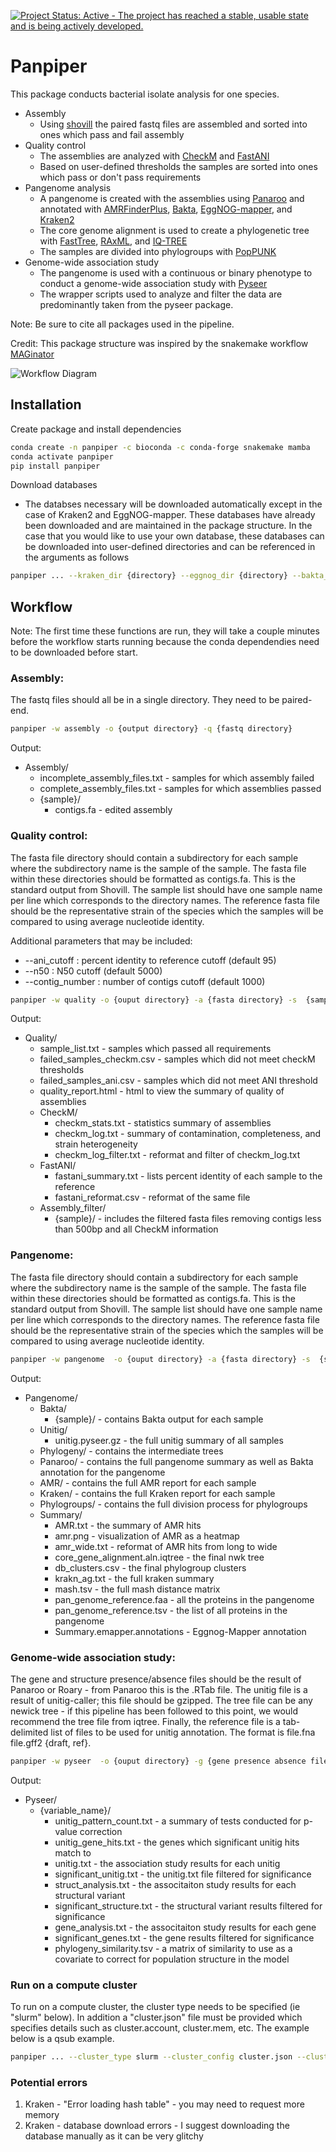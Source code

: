 [![Project Status: Active - The project has reached a stable, usable state and is being actively developed.](http://www.repostatus.org/badges/latest/active.svg)](http://www.repostatus.org/#active)

# Panpiper

This package conducts bacterial isolate analysis for one species.  

* Assembly
    * Using [shovill](https://github.com/tseemann/shovill) the paired fastq files are assembled and sorted into ones which pass and fail assembly
* Quality control
    * The assemblies are analyzed with [CheckM](https://github.com/Ecogenomics/CheckM) and [FastANI](https://github.com/ParBLiSS/FastANI)
    * Based on user-defined thresholds the samples are sorted into ones which pass or don't pass requirements
* Pangenome analysis
    * A pangenome is created with the assemblies using [Panaroo](https://github.com/gtonkinhill/panaroo) and annotated with [AMRFinderPlus](https://github.com/ncbi/amr), [Bakta](https://github.com/oschwengers/bakta), [EggNOG-mapper](https://github.com/eggnogdb/eggnog-mapper), and [Kraken2](https://github.com/DerrickWood/kraken2)
    * The core genome alignment is used to create a phylogenetic tree with [FastTree](http://www.microbesonline.org/fasttree/), [RAxML](https://github.com/stamatak/standard-RAxML), and [IQ-TREE](https://github.com/Cibiv/IQ-TREE)
    * The samples are divided into phylogroups with [PopPUNK](https://github.com/bacpop/PopPUNK)
* Genome-wide association study
    * The pangenome is used with a continuous or binary phenotype to conduct a genome-wide association study with [Pyseer](https://github.com/mgalardini/pyseer)
    * The wrapper scripts used to analyze and filter the data are predominantly taken from the pyseer package.

Note: Be sure to cite all packages used in the pipeline. 

Credit: This package structure was inspired by the snakemake workflow [MAGinator](https://github.com/Russel88/MAGinator)

![Workflow Diagram](workflow.png)

## Installation

Create package and install dependencies 

```sh
conda create -n panpiper -c bioconda -c conda-forge snakemake mamba
conda activate panpiper
pip install panpiper
```

Download databases

* The databses necessary will be downloaded automatically except in the case of Kraken2 and EggNOG-mapper. These databases have already been downloaded and are maintained in the package structure. In the case that you would like to use your own database, these databases can be downloaded into user-defined directories and can be referenced in the arguments as follows

```sh
panpiper ... --kraken_dir {directory} --eggnog_dir {directory} --bakta_dir {directory}
```

## Workflow

Note: The first time these functions are run, they will take a couple minutes before the workflow starts running because the conda dependendies need to be downloaded before start.

### Assembly: 
The fastq files should all be in a single directory. They need to be paired-end. 

```sh
panpiper -w assembly -o {output directory} -q {fastq directory} 
```

Output:  
* Assembly/  
    * incomplete_assembly_files.txt - samples for which assembly failed
    *  complete_assembly_files.txt - samples for which assemblies passed 
    * {sample}/  
        * contigs.fa - edited assembly 

### Quality control: 
The fasta file directory should contain a subdirectory for each sample where the subdirectory name is the sample of the sample. The fasta file within these directories should be formatted as contigs.fa. This is the standard output from Shovill. The sample list should have one sample name per line which corresponds to the directory names. The reference fasta file should be the representative strain of the species which the samples will be compared to using average nucleotide identity.

Additional parameters that may be included:
* --ani_cutoff : percent identity to reference cutoff (default 95)
* --n50 : N50 cutoff (default 5000)
* --contig_number : number of contigs cutoff (default 1000)

```sh
panpiper -w quality -o {ouput directory} -a {fasta directory} -s  {sample list} -r {reference fasta file}
```

Output:  
* Quality/  
    * sample_list.txt - samples which passed all requirements
    * failed_samples_checkm.csv  - samples which did not meet checkM thresholds
    * failed_samples_ani.csv  - samples which did not meet ANI threshold
    * quality_report.html - html to view the summary of quality of assemblies
    * CheckM/  
        * checkm_stats.txt - statistics summary of assemblies
        * checkm_log.txt  - summary of contamination, completeness, and strain heterogeneity
        * checkm_log_filter.txt - reformat and filter of checkm_log.txt
    * FastANI/
        * fastani_summary.txt - lists percent identity of each sample to the reference
        * fastani_reformat.csv - reformat of the same file 
    * Assembly_filter/  
        * {sample}/ - includes the filtered fasta files removing contigs less than 500bp and all CheckM information

### Pangenome: 
The fasta file directory should contain a subdirectory for each sample where the subdirectory name is the sample of the sample. The fasta file within these directories should be formatted as contigs.fa. This is the standard output from Shovill. The sample list should have one sample name per line which corresponds to the directory names. The reference fasta file should be the representative strain of the species which the samples will be compared to using average nucleotide identity.

```sh
panpiper -w pangenome  -o {ouput directory} -a {fasta directory} -s  {sample list} -r {reference fasta file}
```

Output:  
* Pangenome/  
    * Bakta/  
        * {sample}/ - contains Bakta output for each sample
    * Unitig/  
        * unitig.pyseer.gz - the full unitig summary of all samples
    * Phylogeny/ - contains the intermediate trees 
    * Panaroo/ - contains the full pangenome summary as well as Bakta annotation for the pangenome
    * AMR/ - contains the full AMR report for each sample
    * Kraken/ - contains the full Kraken report for each sample
    * Phylogroups/ - contains the full division process for phylogroups
    * Summary/  
        * AMR.txt - the summary of AMR hits
        * amr.png - visualization of AMR as a heatmap
        * amr_wide.txt - reformat of AMR hits from long to wide
        * core_gene_alignment.aln.iqtree - the final nwk tree
        * db_clusters.csv - the final phylogroup clusters
        * krakn_ag.txt - the full kraken summary
        * mash.tsv - the full mash distance matrix 
        * pan_genome_reference.faa - all the proteins in the pangenome
        * pan_genome_reference.tsv - the list of all proteins in the pangenome
        * Summary.emapper.annotations - Eggnog-Mapper annotation

### Genome-wide association study: 
The gene and structure presence/absence files should be the result of Panaroo or Roary - from Panaroo this is the .RTab file. The unitig file is a result of unitig-caller; this file should be gzipped. The tree file can be any newick tree - if this pipeline has been followed to this point, we would recommend the tree file from iqtree. Finally, the reference file is a tab-delimited list of files to be used for unitig annotation. The format is file.fna file.gff2 {draft, ref}. 

```sh
panpiper -w pyseer  -o {ouput directory} -g {gene presence absence file} -p {structure presence absence file} -u {unitig file} -t {tree file from iqtree} -r {reference file}
```

Output:   
* Pyseer/  
    * {variable_name}/  
        * unitig_pattern_count.txt - a summary of tests conducted for p-value correction
        * unitig_gene_hits.txt - the genes which significant unitig hits match to
        * unitig.txt - the association study results for each unitig
        * significant_unitig.txt - the unitig.txt file filtered for significance 
        * struct_analysis.txt - the associtaiton study results for each structural variant
        * significant_structure.txt - the structural variant results filtered for significance
        * gene_analysis.txt - the associtaiton study results for each gene 
        * significant_genes.txt - the gene results filtered for significance
        * phylogeny_similarity.tsv - a matrix of similarity to use as a covariate to correct for population structure in the model

### Run on a compute cluster
To run on a compute cluster, the cluster type needs to be specified (ie "slurm" below). In addition a "cluster.json" file must be provided which specifies details such as cluster.account, cluster.mem, etc. The example below is a qsub example. 

```sh
panpiper ... --cluster_type slurm --cluster_config cluster.json --cluster_args "sbatch -A {cluster.account} --mem {cluster.mem} -t {cluster.time} --cpus-per-task {cluster.cpus}"
```


### Potential errors
1. Kraken - "Error loading hash table" - you may need to request more memory 
2. Kraken - database download errors - I suggest downloading the database manually as it can be very glitchy 

